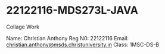 # 22122116-MDS273L-JAVA
Collage Work

Name: Christian Anthony
Reg N0: 22122116
Email: christian.anthony@msds.christuniversity.in
Class: 1MSC-DS-B
